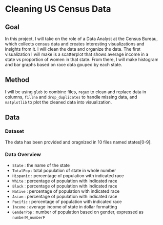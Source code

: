 # Cleaning US Census Data

## Goal

In this project, I will take on the role of a Data Analyst at the Census Bureau, which collects census data and creates interesting visualizations and insights from it. I will clean the data and organize the data. The first visualization I will make is a scatterplot that shows average income in a state vs proportion of women in that state. From there, I will make histogram and bar graphs based on race data gouped by each state.

## Method
I will be using `glob` to combine files, `regex` to clean and replace data in columns, `fillna` and `drop_duplicates` to handle missing data, and `matplotlib` to plot the cleaned data into visualization.

## Data


### Dataset

The data has been provided and oragnized in 10 files named states[0-9].

### Data Overview

- `State` : the name of the state
- `TotalPop` : total population of state in whole number
- `Hispanic` : percentage of population with indicated race
- `White` : percentage of population with indicated race
- `Black` : percentage of population with indicated race
- `Native` : percentage of population with indicated race
- `Asian` : percentage of population with indicated race
- `Pacific` : percentage of population with indicated race
- `Income` : average income of state in dollar formatting
- `GenderPop` : number of population based on gender, expressed as `numberM_numberF`
